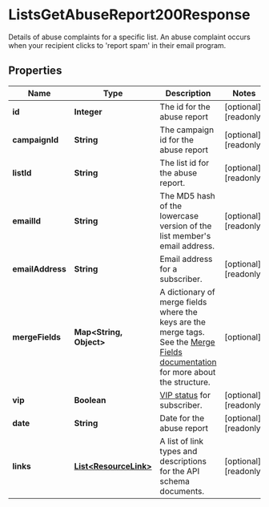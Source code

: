 

# ListsGetAbuseReport200Response

Details of abuse complaints for a specific list. An abuse complaint occurs when your recipient clicks to 'report spam' in their email program.

## Properties

| Name | Type | Description | Notes |
|------------ | ------------- | ------------- | -------------|
|**id** | **Integer** | The id for the abuse report |  [optional] [readonly] |
|**campaignId** | **String** | The campaign id for the abuse report |  [optional] [readonly] |
|**listId** | **String** | The list id for the abuse report. |  [optional] [readonly] |
|**emailId** | **String** | The MD5 hash of the lowercase version of the list member&#39;s email address. |  [optional] [readonly] |
|**emailAddress** | **String** | Email address for a subscriber. |  [optional] [readonly] |
|**mergeFields** | **Map&lt;String, Object&gt;** | A dictionary of merge fields where the keys are the merge tags. See the [Merge Fields documentation](https://mailchimp.com/developer/marketing/docs/merge-fields/#structure) for more about the structure. |  [optional] |
|**vip** | **Boolean** | [VIP status](https://mailchimp.com/help/designate-and-send-to-vip-contacts/) for subscriber. |  [optional] [readonly] |
|**date** | **String** | Date for the abuse report |  [optional] [readonly] |
|**links** | [**List&lt;ResourceLink&gt;**](ResourceLink.md) | A list of link types and descriptions for the API schema documents. |  [optional] [readonly] |




